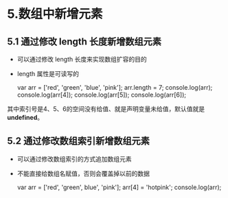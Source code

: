 # 5.数组中新增元素

## 5.1 通过修改 length 长度新增数组元素

* 可以通过修改 length 长度来实现数组扩容的目的
* length 属性是可读写的

    var arr = ['red', 'green', 'blue', 'pink'];
    arr.length = 7;
    console.log(arr);
    console.log(arr[4]);
    console.log(arr[5]);
    console.log(arr[6]);

其中索引号是4、5、6的空间没有给值、就是声明变量未给值，默认值就是 **undefined**。

## 5.2 通过修改数组索引新增数组元素

* 可以通过修改数组索引的方式追加数组元素
* 不能直接给数组名赋值，否则会覆盖掉以前的数据

    var arr = ['red', 'green', blue', 'pink'];
    arr[4] = 'hotpink';
    console.log(arr);

